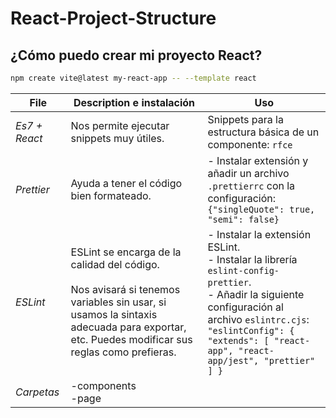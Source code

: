# React-Project-Structure

## ¿Cómo puedo crear mi proyecto React?

```bash
npm create vite@latest my-react-app -- --template react
```

| **File**       | **Description e instalación**                                             | **Uso**                                                                                                                             |
|----------------|----------------------------------------------------------------------------|-------------------------------------------------------------------------------------------------------------------------------------|
| *Es7 + React*  | Nos permite ejecutar snippets muy útiles.                                 | Snippets para la estructura básica de un componente: `rfce`                                                                        |
| *Prettier*     | Ayuda a tener el código bien formateado.                                  | - Instalar extensión y añadir un archivo `.prettierrc` con la configuración:<br>`{"singleQuote": true, "semi": false}`              |
| *ESLint*       | ESLint se encarga de la calidad del código.<br><br>Nos avisará si tenemos variables sin usar, si usamos la sintaxis adecuada para exportar, etc. Puedes modificar sus reglas como prefieras. | - Instalar la extensión ESLint.<br>- Instalar la librería `eslint-config-prettier`.<br>- Añadir la siguiente configuración al archivo `eslintrc.cjs`:<br>`"eslintConfig": { "extends": [ "react-app", "react-app/jest", "prettier" ] }` |
| *Carpetas*     | -components<br>-page                                                      |                                                                                                                                     |
